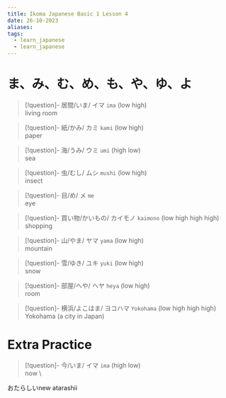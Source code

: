 ```yaml
---
title: Ikoma Japanese Basic 1 Lesson 4
date: 26-10-2023
aliases: 
tags:
  - learn_japanese
  - learn_japanese
---
```

# ま、み、む、め、も、や、ゆ、よ


> [!question]- 居間/いま/ イマ 
> `ima` (low high) \
> living room

> [!question]- 紙/かみ/ カミ 
> `kami` (low high) \
> paper

> [!question]- 海/うみ/ ウミ 
> `umi` (high low)\
> sea

> [!question]- 虫/むし/ ムシ 
> `mushi`  (low high) \
> insect

> [!question]- 目/め/ メ 
> `me`  
> eye

> [!question]- 買い物/かいもの/ カイモノ 
> `kaimono` (low high high high) \
> shopping

> [!question]- 山/やま/ ヤマ
>  `yama`  (low high) \
> mountain

> [!question]- 雪/ゆき/ ユキ 
> `yuki`  (low high) \
> snow

> [!question]- 部屋/へや/ ヘヤ 
> `heya`  (low high) \
> room

> [!question]- 横浜/よこはま/ ヨコハマ 
> `Yokohama`  (low high high high) \
> Yokohama (a city in Japan)

# Extra Practice
> [!question]- 今/いま/ イマ 
> `ima` (high low) \
> now \

おたらしいnew atarashii